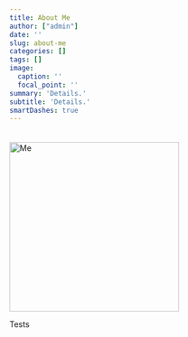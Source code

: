 ```yaml
---
title: About Me
author: ["admin"]
date: ''
slug: about-me
categories: []
tags: []
image:
  caption: ''
  focal_point: ''
summary: 'Details.'
subtitle: 'Details.'
smartDashes: true
---
```


<img src="/img/avatar.png" class="img-responsive" alt="Me" width="300" style="margin-top: 20px;" />

Tests
